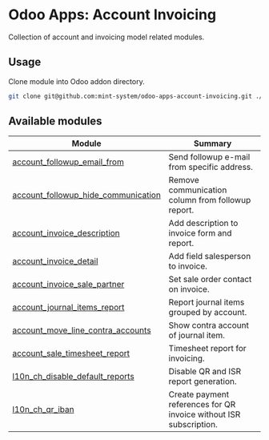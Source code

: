 # Odoo Apps: Account Invoicing

Collection of account and invoicing model related modules.

## Usage

Clone module into Odoo addon directory.

```bash
git clone git@github.com:mint-system/odoo-apps-account-invoicing.git ./addons/account_invoicing
```

## Available modules

| Module | Summary |
| --- | --- |
| [account_followup_email_from](account_followup_email_from) |         Send followup e-mail from specific address. |
| [account_followup_hide_communication](account_followup_hide_communication) |         Remove communication column from followup report. |
| [account_invoice_description](account_invoice_description) |         Add description to invoice form and report. |
| [account_invoice_detail](account_invoice_detail) |         Add field salesperson to invoice. |
| [account_invoice_sale_partner](account_invoice_sale_partner) |         Set sale order contact on invoice. |
| [account_journal_items_report](account_journal_items_report) |         Report journal items grouped by account. |
| [account_move_line_contra_accounts](account_move_line_contra_accounts) |         Show contra account of journal item. |
| [account_sale_timesheet_report](account_sale_timesheet_report) |         Timesheet report for invoicing. |
| [l10n_ch_disable_default_reports](l10n_ch_disable_default_reports) |         Disable QR and ISR report generation. |
| [l10n_ch_qr_iban](l10n_ch_qr_iban) |         Create payment references for QR invoice without ISR subscription. |
